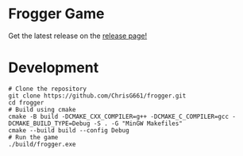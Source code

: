 # Frogger Game

Get the latest release on the [release page!](https://github.com/ChrisG661/frogger/releases/latest/download/frogger.exe)

# Development
```shell
# Clone the repository
git clone https://github.com/ChrisG661/frogger.git
cd frogger
# Build using cmake
cmake -B build -DCMAKE_CXX_COMPILER=g++ -DCMAKE_C_COMPILER=gcc -DCMAKE_BUILD_TYPE=Debug -S . -G "MinGW Makefiles"
cmake --build build --config Debug
# Run the game
./build/frogger.exe
```

